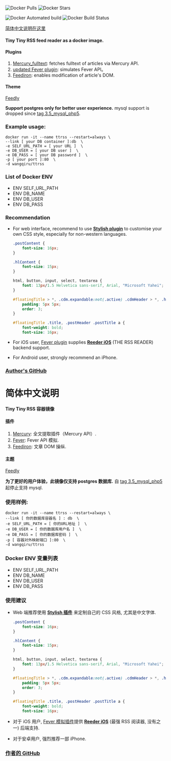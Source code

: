 ![Docker Pulls](https://img.shields.io/docker/pulls/wangqiru/ttrss.svg)
![Docker Stars](https://img.shields.io/docker/stars/wangqiru/ttrss.svg)

![Docker Automated build](https://img.shields.io/docker/automated/wangqiru/ttrss.svg)
![Docker Build Status](https://img.shields.io/docker/build/wangqiru/ttrss.svg)

[简体中文说明在这里](#简体中文说明)

#### Tiny Tiny RSS feed reader as a docker image.

#### Plugins

1.  [Mercury_fulltext](https://github.com/HenryQW/mercury_fulltext): fetches fulltext of articles via Mercury API.
2.  [updated Fever plugin](https://github.com/HenryQW/tinytinyrss-fever-plugin): simulates Fever API。
3.  [Feediron](https://github.com/feediron/ttrss_plugin-feediron): enables modification of article's DOM.

#### Theme

[Feedly](https://github.com/levito/tt-rss-feedly-theme)

**Support postgres only for better user experience.** mysql support is dropped since [tag 3.5_mysql_php5](https://github.com/HenryQW/docker-ttrss-plugins/tree/3.5_mysql_php5).

### Example usage:

```
docker run -it --name ttrss --restart=always \
--link [ your DB container ]:db  \
-e SELF_URL_PATH = [ your URL ]  \
-e DB_USER = [ your DB user ]  \
-e DB_PASS = [ your DB password ]  \
-p [ your port ]:80  \
-d wangqiru/ttrss
```

### List of Docker ENV

* ENV SELF_URL_PATH
* ENV DB_NAME
* ENV DB_USER
* ENV DB_PASS

### Recommendation

* For web interface, recommend to use **[Stylish plugin](https://userstyles.org/)** to customise your own CSS style, especially for non-western languages.

  ```css
  .postContent {
      font-size: 16px;
  }

  .hlContent {
      font-size: 15px;
  }

  html, button, input, select, textarea {
      font: 13px/1.5 Helvetica sans-serif, Arial, "Microsoft Yahei";
  }

  #floatingTitle > *, .cdm.expandable:not(.active) .cdmHeader > *, .hl > * {
      padding: 5px 5px;
      order: 3;
  }

  #floatingTitle .title, .postHeader .postTitle a {
      font-weight: bold;
      font-size: 16px;
  ```

* For iOS user, [Fever plugin](https://github.com/HenryQW/tinytinyrss-fever-plugin) supplies **[Reeder iOS](http://reederapp.com/ios/)** (THE RSS READER) backend support.

* For Android user, strongly recommend an iPhone.

### [Author's GitHub](https://github.com/HenryQW/docker-ttrss-plugins)

# 简体中文说明

#### Tiny Tiny RSS 容器镜像

#### 插件

1.  [Mercury](https://github.com/HenryQW/mercury_fulltext): 全文提取插件（Mercury API）.
2.  [Fever](https://github.com/HenryQW/tinytinyrss-fever-plugin): Fever API 模拟.
3.  [Feediron](https://github.com/feediron/ttrss_plugin-feediron): 文章 DOM 操纵.

#### 主题

[Feedly](https://github.com/levito/tt-rss-feedly-theme)

**为了更好的用户体验，此镜像仅支持 postgres 数据库.** 自 [tag 3.5_mysql_php5](https://github.com/HenryQW/docker-ttrss-plugins/tree/3.5_mysql_php5) 起停止支持 mysql.

### 使用样例:

```
docker run -it --name ttrss --restart=always \
--link [ 你的数据库容器名 ] : db  \
-e SELF_URL_PATH = [ 你的URL地址 ]  \
-e DB_USER = [ 你的数据库用户名 ]  \
-e DB_PASS = [ 你的数据库密码 ]  \
-p [ 容器对外映射端口 ]:80  \
-d wangqiru/ttrss
```

### Docker ENV 变量列表

* ENV SELF_URL_PATH
* ENV DB_NAME
* ENV DB_USER
* ENV DB_PASS

### 使用建议

* Web 端推荐使用 **[Stylish 插件](https://userstyles.org/)** 来定制自己的 CSS 风格, 尤其是中文字体.

  ```css
  .postContent {
      font-size: 16px;
  }

  .hlContent {
      font-size: 15px;
  }

  html, button, input, select, textarea {
      font: 13px/1.5 Helvetica sans-serif, Arial, "Microsoft Yahei";
  }

  #floatingTitle > *, .cdm.expandable:not(.active) .cdmHeader > *, .hl > * {
      padding: 5px 5px;
      order: 3;
  }

  #floatingTitle .title, .postHeader .postTitle a {
      font-weight: bold;
      font-size: 16px;
  ```

* 对于 iOS 用户, [Fever 模拟插件](https://github.com/HenryQW/tinytinyrss-fever-plugin)提供 **[Reeder iOS](http://reederapp.com/ios/)** (最强 RSS 阅读器, 没有之一) 后端支持.

* 对于安卓用户, 强烈推荐一部 iPhone.

### [作者的 GitHub](https://github.com/HenryQW/docker-ttrss-plugins)

